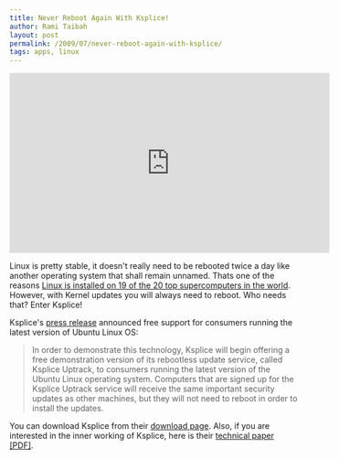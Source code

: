 ```yaml
---
title: Never Reboot Again With Ksplice!
author: Rami Taibah 
layout: post
permalink: /2009/07/never-reboot-again-with-ksplice/
tags: apps, linux
---
```


<iframe width="560" height="315" src="https://www.youtube.com/embed/a22T27rU4b0" frameborder="0" allowfullscreen></iframe>

Linux is pretty stable, it doesn't really need to be rebooted twice a day like another operating system that shall remain unnamed. Thats one of the reasons [Linux is installed on 19 of the 20 top supercomputers in the world](http://royal.pingdom.com/2009/06/24/the-triumph-of-linux-as-a-supercomputer-os/). However, with Kernel updates you will always need to reboot. Who needs that? Enter Ksplice!

Ksplice's [press release](http://www.ksplice.com/news/20090625-linuxtag-fisl) announced free support for consumers running the latest version of Ubuntu Linux OS:

> In order to demonstrate this technology, Ksplice will begin offering a free demonstration version of its rebootless update service, called Ksplice Uptrack, to consumers running the latest version of the Ubuntu Linux operating system.  Computers that are signed up for the Ksplice Uptrack service will receive the same important security updates as other machines, but they will not need to reboot in order to install the updates.

You can download Ksplice from their [download page](http://www.ksplice.com/uptrack/). Also, if you are interested in the inner working of Ksplice, here is their [technical paper [PDF]](http://www.ksplice.com/doc/ksplice.pdf).
